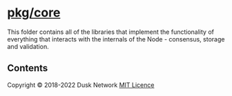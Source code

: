 # [pkg/core](./pkg/core)

This folder contains all of the libraries that implement the functionality of
everything that interacts with the internals of the Node - consensus, storage
and validation.

<!-- ToC start -->
##  Contents

<!-- ToC end -->

Copyright © 2018-2022 Dusk Network
[MIT Licence](https://github.com/dusk-network/dusk-blockchain/blob/master/LICENSE)
